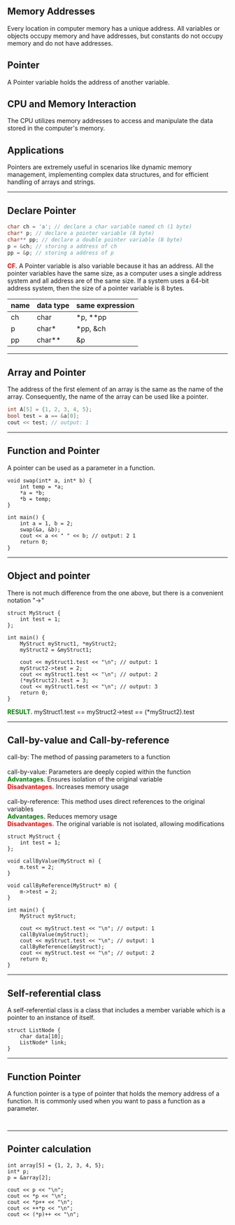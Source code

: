 ## Memory Addresses
Every location in computer memory has a unique address. All variables or objects occupy memory and have addresses, but constants do not occupy memory and do not have addresses.

## Pointer
A Pointer variable holds the address of another variable.

## CPU and Memory Interaction
The CPU utilizes memory addresses to access and manipulate the data stored in the computer's memory.

## Applications
Pointers are extremely useful in scenarios like dynamic memory management, implementing complex data structures, and for efficient handling of arrays and strings.

***
## Declare Pointer
```c++
char ch = 'a'; // declare a char variable named ch (1 byte)
char* p; // declare a pointer variable (8 byte)
char** pp; // declare a double pointer variable (8 byte)
p = &ch; // storing a address of ch
pp = &p; // storing a address of p

```
<span style="color:red">**CF.**</span> A Pointer variable is also variable because it has an address. All the pointer variables have the same size, as a computer uses a single address system and all address are of the same size. If a system uses a 64-bit address system, then the size of a pointer variable is 8 bytes.

|name| data type | same expression |
|----|-----------|-----------------|
| ch | char      | *p, **pp        |
| p  | char*     | *pp, &ch        |
| pp | char**    | &p              |


***
## Array and Pointer
The address of the first element of an array is the same as the name of the array. Consequently, the name of the array can be used like a pointer.
```c++
int A[5] = {1, 2, 3, 4, 5};
bool test = a == &a[0];
cout << test; // output: 1
```

***

## Function and Pointer
A pointer can be used as a parameter in a function.
```
void swap(int* a, int* b) {
    int temp = *a;
    *a = *b;
    *b = temp;
}

int main() {
    int a = 1, b = 2;
    swap(&a, &b);
    cout << a << " " << b; // output: 2 1
    return 0;
}
```

***

## Object and pointer
There is not much difference from the one above, but there is a convenient notation "->"

```
struct MyStruct {
    int test = 1;
};

int main() {
    MyStruct myStruct1, *myStruct2;
    myStruct2 = &myStruct1;

    cout << myStruct1.test << "\n"; // output: 1
    myStruct2->test = 2;
    cout << myStruct1.test << "\n"; // output: 2
    (*myStruct2).test = 3;
    cout << myStruct1.test << "\n"; // output: 3
    return 0;
}
```
<span style="color:green">**RESULT.**</span> myStruct1.test == myStruct2->test == (*myStruct2).test

***
## Call-by-value and Call-by-reference
call-by: The method of passing parameters to a function<br><br>
call-by-value:  Parameters are deeply copied within the function  
<span style="color:green">**Advantages.**</span>  Ensures isolation of the original variable   
<span style="color:red">**Disadvantages.**</span>  Increases memory usage<br><br>
call-by-reference: This method uses direct references to the original variables  
<span style="color:green">**Advantages.**</span>  Reduces memory usage  
<span style="color:red">**Disadvantages.**</span> The original variable is not isolated, allowing modifications

```
struct MyStruct {
    int test = 1;
};

void callByValue(MyStruct m) {
    m.test = 2;
}

void callByReference(MyStruct* m) {
    m->test = 2;
}

int main() {
    MyStruct myStruct;

    cout << myStruct.test << "\n"; // output: 1
    callByValue(myStruct);
    cout << myStruct.test << "\n"; // output: 1
    callByReference(&myStruct);
    cout << myStruct.test << "\n"; // output: 2
    return 0;
}
```

***

## Self-referential class
A self-referential class is a class that includes a member variable which is a pointer to an instance of itself.
```
struct ListNode {
    char data[10];
    ListNode* link;    
}
```
***
## Function Pointer
A function pointer is a type of pointer that holds the memory address of a function. It is commonly used when you want to pass a function as a parameter.

```


```
***

## Pointer calculation
```
int array[5] = {1, 2, 3, 4, 5};
int* p;
p = &array[2];

cout << p << "\n";
cout << *p << "\n";
cout << *p++ << "\n";
cout << ++*p << "\n";
cout << (*p)++ << "\n";
```
